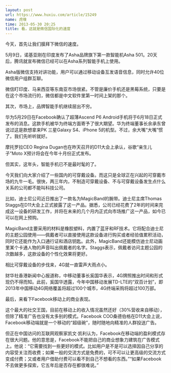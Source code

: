 ```yaml
---
layout: post
url: https://www.huxiu.com/article/15249
name: 虎嗅
time: 2013-05-30 20:25
title: 看，这就是微信国际化的速度
---
```

今天，首先让我们膜拜下微信的速度。

5月9日，诺基亚刚在印度发布了Asha品牌旗下第一款智能机Asha 501。20天后，腾讯就宣布微信已经可以在Asha系列智能手机上使用。

Asha版微信支持对讲功能，用户可以通过移动设备互发语音信息，同时允许40位微信用户组群互聊。

微信盯印度、马来西亚等东南亚市场很紧。不管是廉价手机还是黑莓系统，只要是在这个市场流行的，微信都是中文软件里第一时间上架的那个。

其次，市场上，品牌智能手机继续层出不穷。

华为5月29日在Facebook确认了超薄Ascend P6 Android手机将于6月18日正式发布的消息。这款手机被华为终端方面寄予了很大期望。华为终端董事长余承东曾说过这是款想拿来PK 三星Galaxy S4、iPhone 5的机型。不过，余大嘴“大嘴”惯了。我们先听听就好。

摩托罗拉CEO Regina Dugan也在昨天召开的D11大会上承认，谷歌“亲生儿子”Moto X预计将会在今年十月份正式发布。

但其实，这年头，智能手机已不是最时髦的了。

今天我们向大家介绍了一些国内的可穿戴设备。而这只是全球正在兴起的可穿戴市场的九牛一毛。很快，两三年内，不制造可穿戴设备、不与可穿戴设备发生点什么关系的公司都不能叫科技公司。

比如，迪士尼公司近日推出了一款名为MagicBand的腕带。迪士尼主席Thomas Staggs在D11大会上正式披露了这一产品。据悉，公司已经花费了2年的时间来完成这一设备的研发工作，并将在未来的几个月内正式向市场推广这一产品，如今已可以在网上预购。

MagicBand主要采用的材料是橡胶塑料，内置了蓝牙和RF技术。它将配合迪士尼的主题公园使用——佩戴者可以直接使用这款设备进行购买或者经验值累积活动，同时它还能作为入口通行证和酒店钥匙。此外，MagicBand还能模仿迪士尼动画里某个卡通人物的声音叫出佩戴者的名字。Staggs表示，佩戴者访问主题公园的次数越多，这款设备的个性化效果将更好。

相比可穿戴设备的步伐来，4G就一直雷声大雨点小。

财华社香港新闻中心报道称，中移动董事长奚国华表示，4G牌照推出时间和形式现仍不得而知。此前，奚国华透露，今年中国移动发展TD-LTE的“双百计划”，即2013年中国移动4G网络覆盖将超过100个城市，4G终端采购将超过100万部。

最后，来看下Facebook移动上的商业表现。

这个最大的社交王国，目前在移动上的收入情况虽然还好（30%营收来自移动），但除了精准广告也没有太多别的模式。Facebook COO桑德伯格在D11大会上说，Facebook移动端就是一个移动的“超级碗”，随时随地向精准的人群投送广告。

但正在中国访问的互联网观察家凯文·凯利认为，Facebook在移动端的盈利模式存在很大问题。他的意思是，Facebook不能把自己的商业想象力建筑在广告模式上。他说：“它需要找到一些更好的模式。比如用户是不是可以选择因自己分享的内容受关注而收费；如果一般的交流方式是免费的，可不可以让更高级的交流方式变成付费；又或者用户借助付费可以看不到自己不想看的东西。”“如果Facebook不去做更多探索，它五年后是否存在都很难说。”

